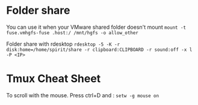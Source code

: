 # Folder share 
You can use it when your VMware shared folder doesn't mount
```mount -t fuse.vmhgfs-fuse .host:/ /mnt/hgfs -o allow_other```

Folder share with rdesktop
```rdesktop -5 -K -r disk:home=/home/spirit/share -r clipboard:CLIPBOARD -r sound:off -x l -P <IP>```

# Tmux Cheat Sheet
To scroll with the mouse. Press ctrl+D and :
```setw -g mouse on```


